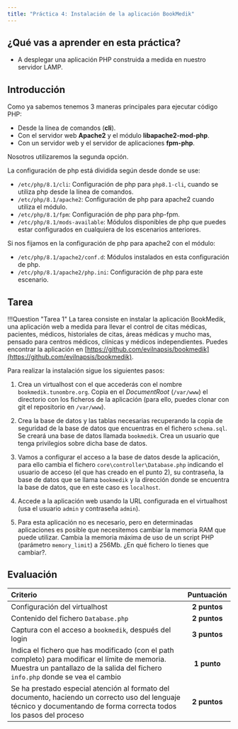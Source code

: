 ```yaml
---
title: "Práctica 4: Instalación de la aplicación BookMedik"
---
```


## ¿Qué vas a aprender en esta práctica?

* A desplegar una aplicación PHP construida a medida en nuestro servidor LAMP.

## Introducción

Como ya sabemos tenemos 3 maneras principales para ejecutar código PHP:

* Desde la línea de comandos (**cli**).
* Con el servidor web **Apache2** y el módulo **libapache2-mod-php**. 
* Con un servidor web y el servidor de aplicaciones **fpm-php**. 

Nosotros utilizaremos la segunda opción.

La configuración de php está dividida según desde donde se use:

* `/etc/php/8.1/cli`: Configuración de php para `php8.1-cli`, cuando se utiliza php desde la línea de comandos.
* `/etc/php/8.1/apache2`: Configuración de php para apache2 cuando utiliza el módulo.
* `/etc/php/8.1/fpm`: Configuración de php para php-fpm.
* `/etc/php/8.1/mods-available`: Módulos disponibles de php que puedes estar configurados en cualquiera de los escenarios anteriores.

Si nos fijamos en la configuración de php para apache2 con el módulo:

* `/etc/php/8.1/apache2/conf.d`: Módulos instalados en esta configuración de php.
* `/etc/php/8.1/apache2/php.ini`: Configuración de php para este escenario.


## Tarea

!!!Question "Tarea 1"
    La tarea consiste en instalar la aplicación BookMedik, una aplicación web a medida para llevar el control de citas médicas, pacientes, médicos, historiales de citas, áreas médicas y mucho mas, pensado para centros médicos, clínicas y médicos independientes. Puedes encontrar la aplicación en [https://github.com/evilnapsis/bookmedik](https://github.com/evilnapsis/bookmedik).

Para realizar la instalación sigue los siguientes pasos:

1. Crea un virtualhost con el que accederás con el nombre `bookmedik.tunombre.org`. Copia en el *DocumentRoot* (`/var/www`) el directorio con los ficheros de la aplicación (para ello, puedes clonar con git el repositorio en `/var/www`). 
   
2. Crea la base de datos y las tablas necesarias recuperando la copia de seguridad de la base de datos que encuentras en el fichero `schema.sql`. Se creará una base de datos llamada `bookmedik`. Crea un usuario que tenga privilegios sobre dicha base de datos. 

3. Vamos a configurar el acceso a la base de datos desde la aplicación, para ello cambia el fichero `core\controller\Database.php` indicando el usuario de acceso (el que has creado en el punto 2), su contraseña, la base de datos que se llama `bookmedik` y la dirección donde se encuentra la base de datos, que en este caso es `localhost`.
   
4. Accede a la aplicación web usando la URL configurada en el virtualhost (usa el usuario `admin` y contraseña `admin`).
   
5. Para esta aplicación no es necesario, pero en determinadas aplicaciones es posible que necesitemos cambiar la memoria RAM que puede utilizar. Cambia la memoria máxima de uso de un script PHP (parámetro `memory_limit`) a 256Mb. ¿En qué fichero lo tienes que cambiar?.


## Evaluación

| Criterio      | Puntuación                         |
| :--------- | :----------------------------------: |
|  Configuración del virtualhost   |**2 puntos**  |
|  Contenido del fichero  `Database.php` | **2 puntos** |
|  Captura con el acceso a `bookmedik`, después del login| **3 puntos**|
|  Indica el fichero que has modificado (con el path completo) para modificar el límite de memoria. Muestra un pantallazo de la salida del fichero `info.php` donde se vea el cambio | **1 punto**|
| Se ha prestado especial atención al formato del documento, haciendo un correcto uso del lenguaje técnico y documentando de forma correcta todos los pasos del proceso|**2 puntos** |



